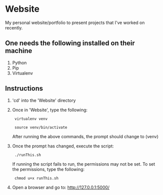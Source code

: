 # Website

My personal website/portfolio to present projects that I've worked on recently.

## One needs the following installed on their machine
1. Python
2. Pip
3. Virtualenv

## Instructions
1. 'cd' into the 'Website' directory
2. Once in 'Website', type the following:

        virtualenv venv

        source venv/bin/activate

    After running the above commands, the prompt should change to (venv)
3. Once the prompt has changed, execute the script:

        ./runThis.sh

    If running the script fails to run, the permissions may not be set. To
    set the permissions, type the following:
    
        chmod u+x runThis.sh

4. Open a browser and go to: http://127.0.0.1:5000/
